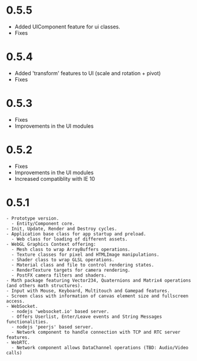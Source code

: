 # 0.5.5
   - Added UIComponent feature for ui classes.
   - Fixes
   
  # 0.5.4
   - Added 'transform' features to UI (scale and rotation + pivot)
   - Fixes
   
  # 0.5.3
   - Fixes
   - Improvements in the UI modules
   
  # 0.5.2
   - Fixes
   - Improvements in the UI modules
   - Increased compatiblity with IE 10

  # 0.5.1
  
    - Prototype version.
	  - Entity/Component core.
    - Init, Update, Render and Destroy cycles.
    - Application base class for app startup and preload.
	  - Web class for loading of different assets.
    - WebGL Graphics Context offering:
      - Mesh class to wrap ArrayBuffers operations.
      - Texture classes for pixel and HTMLImage manipulations.
      - Shader class to wrap GLSL operations.
	  - Material class and file to control rendering states.
	  - RenderTexture targets for camera rendering.
	  - PostFX camera filters and shaders.
    - Math package featuring Vector234, Quaternions and Matrix4 operations (and others math structures).
    - Input with Mouse, Keyboard, Multitouch and Gamepad features.
    - Screen class with information of canvas element size and fullscreen access.
    - WebSocket.
      - nodejs 'websocket.io' based server.
      - Offers Userlist, Enter/Leave events and String Messages functionalities.
      - nodejs 'peerjs' based server.								
      - Network component to handle connection with TCP and RTC server features.
    - WebRTC.
      - Network component allows DataChannel operations (TBD: Audio/Video calls)
    
    


